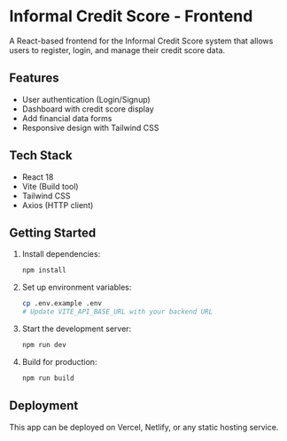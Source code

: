 # Informal Credit Score - Frontend

A React-based frontend for the Informal Credit Score system that allows users to register, login, and manage their credit score data.

## Features

- User authentication (Login/Signup)
- Dashboard with credit score display
- Add financial data forms
- Responsive design with Tailwind CSS

## Tech Stack

- React 18
- Vite (Build tool)
- Tailwind CSS
- Axios (HTTP client)

## Getting Started

1. Install dependencies:
   ```bash
   npm install
   ```

2. Set up environment variables:
   ```bash
   cp .env.example .env
   # Update VITE_API_BASE_URL with your backend URL
   ```

3. Start the development server:
   ```bash
   npm run dev
   ```

4. Build for production:
   ```bash
   npm run build
   ```

## Deployment

This app can be deployed on Vercel, Netlify, or any static hosting service.
